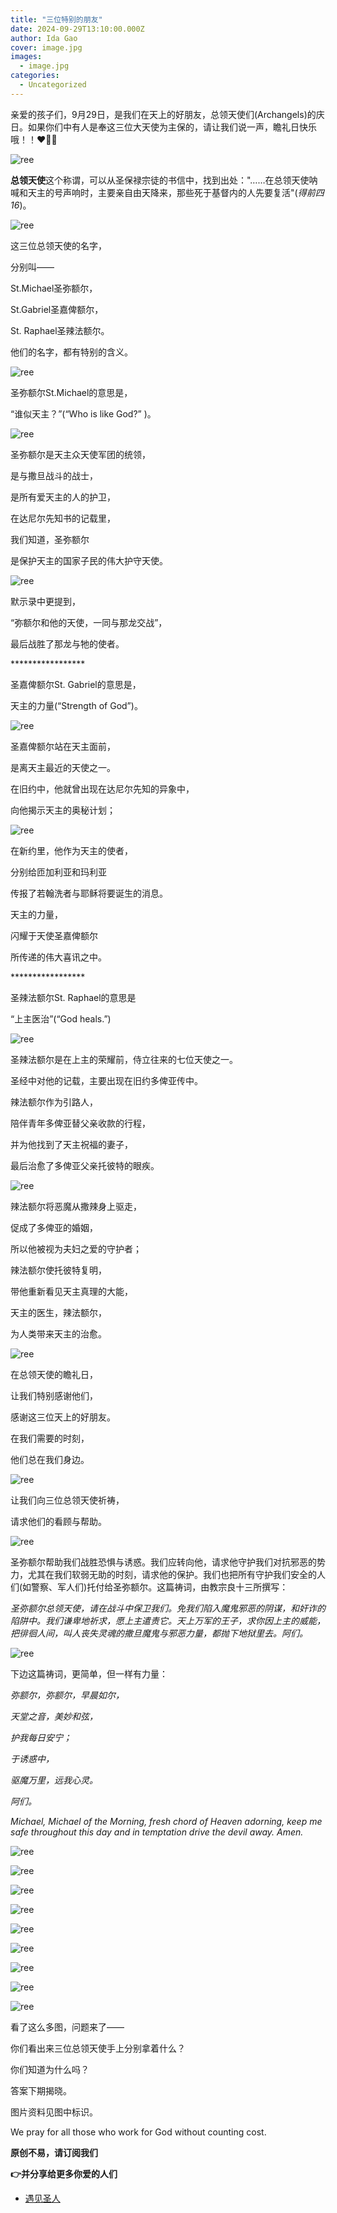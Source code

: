 ```yaml
---
title: "三位特别的朋友"
date: 2024-09-29T13:10:00.000Z
author: Ida Gao
cover: image.jpg
images:
  - image.jpg
categories:
  - Uncategorized
---
```


亲爱的孩子们，9月29日，是我们在天上的好朋友，总领天使们(Archangels)的庆日。如果你们中有人是奉这三位大天使为主保的，请让我们说一声，瞻礼日快乐哦！！❤️💛💙

<!--more-->

![ree](https://static.wixstatic.com/media/ec8b63_21d119e3a4664c7bb070ed3f65124e74~mv2.jpg)

**总领天使**这个称谓，可以从圣保禄宗徒的书信中，找到出处："……在总领天使呐喊和天主的号声响时，主要亲自由天降来，那些死于基督内的人先要复活"(_得前四16_)。

![ree](https://static.wixstatic.com/media/ec8b63_e2c962570ad442f48362d953621692b9~mv2.jpg)

这三位总领天使的名字，

分别叫——

St.Michael圣弥额尔，

St.Gabriel圣嘉俾额尔，

St. Raphael圣辣法额尔。

他们的名字，都有特别的含义。

![ree](https://static.wixstatic.com/media/ec8b63_821cfbdbb6a74228bc25db401f56e26f~mv2.jpg)

圣弥额尔St.Michael的意思是，

“谁似天主？”(“Who is like God?” )。

![ree](https://static.wixstatic.com/media/ec8b63_b8c45738b1a441ddb442ca5416a8df13~mv2.jpg)

圣弥额尔是天主众天使军团的统领，

是与撒旦战斗的战士，

是所有爱天主的人的护卫，

在达尼尔先知书的记载里，

我们知道，圣弥额尔

是保护天主的国家子民的伟大护守天使。

![ree](https://static.wixstatic.com/media/ec8b63_b13b4b6b3298416883c71303188739f4~mv2.jpg)

默示录中更提到，

“弥额尔和他的天使，一同与那龙交战”，

最后战胜了那龙与牠的使者。  

\*\*\*\*\*\*\*\*\*\*\*\*\*\*\*\*\*  

圣嘉俾额尔St. Gabriel的意思是，

天主的力量(“Strength of God”)。

![ree](https://static.wixstatic.com/media/ec8b63_02187605816448bf8fac495f716a3524~mv2.jpg)

圣嘉俾额尔站在天主面前，

是离天主最近的天使之一。

在旧约中，他就曾出现在达尼尔先知的异象中，

向他揭示天主的奥秘计划；

![ree](https://static.wixstatic.com/media/ec8b63_e749d944b82f40ada06a311ce813eaf4~mv2.jpg)

在新约里，他作为天主的使者，

分别给匝加利亚和玛利亚

传报了若翰洗者与耶稣将要诞生的消息。

天主的力量，

闪耀于天使圣嘉俾额尔

所传递的伟大喜讯之中。

  

\*\*\*\*\*\*\*\*\*\*\*\*\*\*\*\*\*

  

圣辣法额尔St. Raphael的意思是

“上主医治”(“God heals.”)

![ree](https://static.wixstatic.com/media/ec8b63_1620d487a481414d8571e75e5ad753d1~mv2.jpg)

圣辣法额尔是在上主的荣耀前，侍立往来的七位天使之一。

圣经中对他的记载，主要出现在旧约多俾亚传中。

辣法额尔作为引路人，

陪伴青年多俾亚替父亲收款的行程，

并为他找到了天主祝福的妻子，

最后治愈了多俾亚父亲托彼特的眼疾。

![ree](https://static.wixstatic.com/media/ec8b63_6c419f577e05405f8b089e3c14b9df93~mv2.jpg)

辣法额尔将恶魔从撒辣身上驱走，

促成了多俾亚的婚姻，

所以他被视为夫妇之爱的守护者；

辣法额尔使托彼特复明，

带他重新看见天主真理的大能，

天主的医生，辣法额尔，

为人类带来天主的治愈。

![ree](https://static.wixstatic.com/media/ec8b63_d3f0d83db7874fcf806ed36de892ab7d~mv2.jpg)

在总领天使的瞻礼日，

让我们特别感谢他们，

感谢这三位天上的好朋友。

在我们需要的时刻，

他们总在我们身边。

![ree](https://static.wixstatic.com/media/ec8b63_37012264c6b248aa86ea3a10430467ae~mv2.jpg)

让我们向三位总领天使祈祷，

请求他们的看顾与帮助。

![ree](https://static.wixstatic.com/media/ec8b63_546b41827d3e41b5b087d1c8caa0fe94~mv2.jpg)

圣弥额尔帮助我们战胜恐惧与诱惑。我们应转向他，请求他守护我们对抗邪恶的势力，尤其在我们软弱无助的时刻，请求他的保护。我们也把所有守护我们安全的人们(如警察、军人们)托付给圣弥额尔。这篇祷词，由教宗良十三所撰写：

  

_圣弥额尔总领天使，请在战斗中保卫我们。免我们陷入魔鬼邪恶的阴谋，和奸诈的陷阱中。我们谦卑地祈求，愿上主遣责它。天上万军的王子，求你因上主的威能，把徘徊人间，叫人丧失灵魂的撒旦魔鬼与邪恶力量，都抛下地狱里去。阿们。_

![ree](https://static.wixstatic.com/media/ec8b63_aa455af5c9fa4f119d1c938cd171ea02~mv2.jpg)

下边这篇祷词，更简单，但一样有力量：

  

_弥额尔，弥额尔，早晨如尔，_

_天堂之音，美妙和弦，_

_护我每日安宁；_

_于诱惑中，_

_驱魔万里，远我心灵。_

_阿们。_

  

_Michael, Michael of the Morning, fresh chord of Heaven adorning, keep me safe throughout this day and in temptation drive the devil away. Amen._

![ree](https://static.wixstatic.com/media/ec8b63_052314a2b0b34ca284db9135e1d13170~mv2.jpg)

![ree](https://static.wixstatic.com/media/ec8b63_68ad061f3e17476f8f90c7bf75a2d4f3~mv2.jpg)

![ree](https://static.wixstatic.com/media/ec8b63_6791347dbed94c87aca22e9dc571ec37~mv2.jpg)

![ree](https://static.wixstatic.com/media/ec8b63_048a4b19e91740f9822db2910e944cf0~mv2.jpg)

![ree](https://static.wixstatic.com/media/ec8b63_f5ca16c7be474df3b3c831db5131927c~mv2.jpg)

![ree](https://static.wixstatic.com/media/ec8b63_a0988fe7ed2d4580bba0e8cd915bb0a3~mv2.jpg)

  

![ree](https://static.wixstatic.com/media/55472c_f4c9e3480a6b4f6ca7ac51f93fcca32d~mv2.jpg)

  

![ree](https://static.wixstatic.com/media/55472c_16025e12ce144f80ad0dab80918d0076~mv2.jpg)

  

![ree](https://static.wixstatic.com/media/55472c_f4c9e3480a6b4f6ca7ac51f93fcca32d~mv2.jpg)

  

看了这么多图，问题来了——

你们看出来三位总领天使手上分别拿着什么？

你们知道为什么吗？

答案下期揭晓。

  

  

  

图片资料见图中标识。

We pray for all those who work for God without counting cost.

**原创不易，请订阅我们**

**👉并分享给更多你爱的人们**

*   [遇见圣人](https://www.urloveinme.com/首頁/categories/遇见圣人)
